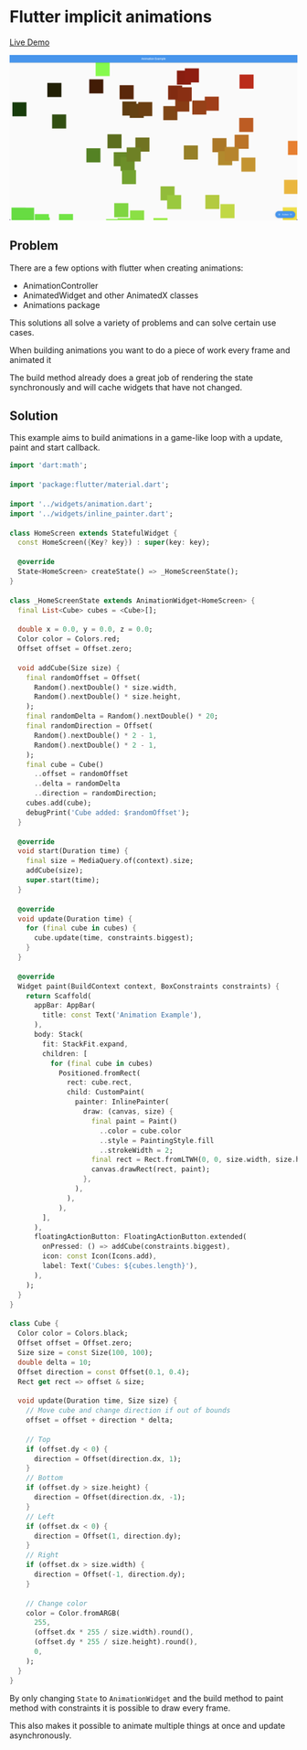 # Flutter implicit animations

[Live Demo](https://rodydavis.github.io/flutter_implicit_animations/)

![](/screenshots/cubes.png)

## Problem

There are a few options with flutter when creating animations:

- AnimationController
- AnimatedWidget and other AnimatedX classes
- Animations package

This solutions all solve a variety of problems and can solve certain use cases.

When building animations you want to do a piece of work every frame and animated it

The build method already does a great job of rendering the state synchronously and will cache widgets that have not changed.

## Solution 

This example aims to build animations in a game-like loop with a update, paint and start callback.

```dart
import 'dart:math';

import 'package:flutter/material.dart';

import '../widgets/animation.dart';
import '../widgets/inline_painter.dart';

class HomeScreen extends StatefulWidget {
  const HomeScreen({Key? key}) : super(key: key);

  @override
  State<HomeScreen> createState() => _HomeScreenState();
}

class _HomeScreenState extends AnimationWidget<HomeScreen> {
  final List<Cube> cubes = <Cube>[];

  double x = 0.0, y = 0.0, z = 0.0;
  Color color = Colors.red;
  Offset offset = Offset.zero;

  void addCube(Size size) {
    final randomOffset = Offset(
      Random().nextDouble() * size.width,
      Random().nextDouble() * size.height,
    );
    final randomDelta = Random().nextDouble() * 20;
    final randomDirection = Offset(
      Random().nextDouble() * 2 - 1,
      Random().nextDouble() * 2 - 1,
    );
    final cube = Cube()
      ..offset = randomOffset
      ..delta = randomDelta
      ..direction = randomDirection;
    cubes.add(cube);
    debugPrint('Cube added: $randomOffset');
  }

  @override
  void start(Duration time) {
    final size = MediaQuery.of(context).size;
    addCube(size);
    super.start(time);
  }

  @override
  void update(Duration time) {
    for (final cube in cubes) {
      cube.update(time, constraints.biggest);
    }
  }

  @override
  Widget paint(BuildContext context, BoxConstraints constraints) {
    return Scaffold(
      appBar: AppBar(
        title: const Text('Animation Example'),
      ),
      body: Stack(
        fit: StackFit.expand,
        children: [
          for (final cube in cubes)
            Positioned.fromRect(
              rect: cube.rect,
              child: CustomPaint(
                painter: InlinePainter(
                  draw: (canvas, size) {
                    final paint = Paint()
                      ..color = cube.color
                      ..style = PaintingStyle.fill
                      ..strokeWidth = 2;
                    final rect = Rect.fromLTWH(0, 0, size.width, size.height);
                    canvas.drawRect(rect, paint);
                  },
                ),
              ),
            ),
        ],
      ),
      floatingActionButton: FloatingActionButton.extended(
        onPressed: () => addCube(constraints.biggest),
        icon: const Icon(Icons.add),
        label: Text('Cubes: ${cubes.length}'),
      ),
    );
  }
}

class Cube {
  Color color = Colors.black;
  Offset offset = Offset.zero;
  Size size = const Size(100, 100);
  double delta = 10;
  Offset direction = const Offset(0.1, 0.4);
  Rect get rect => offset & size;

  void update(Duration time, Size size) {
    // Move cube and change direction if out of bounds
    offset = offset + direction * delta;

    // Top
    if (offset.dy < 0) {
      direction = Offset(direction.dx, 1);
    }
    // Bottom
    if (offset.dy > size.height) {
      direction = Offset(direction.dx, -1);
    }
    // Left
    if (offset.dx < 0) {
      direction = Offset(1, direction.dy);
    }
    // Right
    if (offset.dx > size.width) {
      direction = Offset(-1, direction.dy);
    }

    // Change color
    color = Color.fromARGB(
      255,
      (offset.dx * 255 / size.width).round(),
      (offset.dy * 255 / size.height).round(),
      0,
    );
  }
}

```

By only changing `State` to `AnimationWidget` and the build method to paint method with constraints it is possible to draw every frame.

This also makes it possible to animate multiple things at once and update asynchronously.

